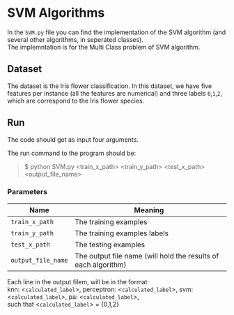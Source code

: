 # SVM Algorithms

In the `SVM.py` file you can find the implementation of the SVM algorithm (and several other algorithms, in seperated classes). <br/>
The implemntation is for the Multi Class problem of SVM algorithm.

##  Dataset
The dataset is the Iris flower classification. In this dataset, we have five features per instance (all the features are numerical) and three labels `0`,`1`,`2`, which are correspond to the Iris flower species.

##  Run
The code should get as input four arguments.<br/>

The run command to the program should be:<br/>
> $ python SVM.py <train_x_path> <train_y_path> <test_x_path> <output_file_name> <br/>

### Parameters

Name | Meaning 
-----|-------
`train_x_path` | The training examples
`train_y_path` | The training examples labels
`test_x_path` | The testing examples
`output_file_name` | The output file name (will hold the results of each algorithm)

Each line in the output filem, will be in the format: <br/>
knn: <`calculated_label`>, perceptron: <`calculated_label`>, svm: <`calculated_label`>, pa: <`calculated_label`>, <br/>
such that <`calculated_label`> = {0,1,2}
